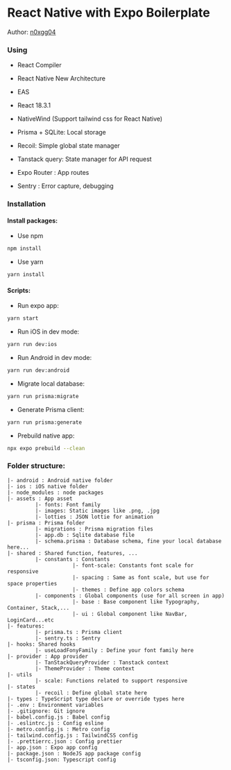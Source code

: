 # React Native with Expo Boilerplate
Author: [n0xgg04](https://github.com/n0xgg04)

### Using

- React Compiler 
- React Native New Architecture
- EAS
- React 18.3.1

- NativeWind (Support tailwind css for React Native)
- Prisma + SQLite: Local storage 
- Recoil: Simple global state manager
- Tanstack query: State manager for API request
- Expo Router : App routes
- Sentry : Error capture, debugging


### Installation
#### Install packages:
- Use npm
```bash
npm install 
```

- Use yarn
```bash
yarn install 
```
#### Scripts:
- Run expo app:
```bash
yarn start
```
- Run iOS in dev mode:
```bash
yarn run dev:ios 
```
- Run Android in dev mode:
```bash
yarn run dev:android 
```
- Migrate local database:
```bash
yarn run prisma:migrate 
```
- Generate Prisma client:
```bash
yarn run prisma:generate 
```
- Prebuild native app:
```bash
npx expo prebuild --clean
```


### Folder structure:
```
|- android : Android native folder
|- ios : iOS native folder
|- node_modules : node packages
|- assets : App asset 
         |- fonts: Font family
         |- images: Static images like .png, .jpg
         |- lotties : JSON lottie for animation 
|- prisma : Prisma folder
         |- migrations : Prisma migration files
         |- app.db : Sqlite database file
         |- schema.prisma : Database schema, fine your local database here...
|- shared : Shared function, features, ...
         |- constants : Constants
                     |- font-scale: Constants font scale for responsive
                     |- spacing : Same as font scale, but use for space properties
                     |- themes : Define app colors schema
         |- components : Global components (use for all screen in app)
                     |- base : Base component like Typography, Container, Stack,...
                     |- ui : Global component like NavBar, LoginCard...etc 
|- features: 
         |- prisma.ts : Prisma client
         |- sentry.ts : Sentry 
|- hooks: Shared hooks
         |- useLoadFonyFamily : Define your font family here
|- provider : App provider
         |- TanStackQueryProvider : Tanstack context
         |- ThemeProvider : Theme context
|- utils 
         |- scale: Functions related to support responsive
|- states
         |- recoil : Define global state here
|- types : TypeScript type declare or override types here
|- .env : Environment variables
|- .gitignore: Git ignore
|- babel.config.js : Babel config
|- .eslintrc.js : Config esline
|- metro.config.js : Metro config
|- tailwind.config.js : TailwindCSS config
|- .prettierrc.json : Config prettier
|- app.json : Expo app config
|- package.json : NodeJS app package config
|- tsconfig.json: Typescript config

```
